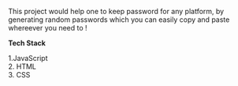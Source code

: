 This project would help one to keep password for any platform, by generating random passwords which you can easily copy and paste whereever you need to !

**Tech Stack** 
<p>
1.JavaScript <br>
2. HTML <br>
3. CSS <br>
</p>

